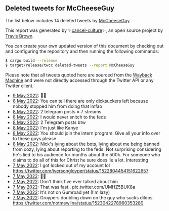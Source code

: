 ## Deleted tweets for McCheeseGuy

The list below includes 14 deleted tweets by
[McCheeseGuy](https://twitter.com/McCheeseGuy).



This report was generated by ✨[cancel-culture](https://github.com/travisbrown/cancel-culture)✨,
an open source project by [Travis Brown](https://twitter.com/travisbrown).

You can create your own updated version of this document by checking out and configuring the
repository and then running the following commands:

```bash
$ cargo build --release
$ target/release/twcc deleted-tweets --report McCheeseGuy
```

Please note that all tweets quoted here are sourced from the
[Wayback Machine](https://web.archive.org) and were not directly accessed through the Twitter API or
any Twitter client.

* [ 9 May 2022](https://web.archive.org/web/20220509022214/https://twitter.com/McCheeseGuy/status/1523488431908978688): 🖐🏻 <!--1523488431908978688-->
* [ 8 May 2022](https://web.archive.org/web/20220508020905/https://twitter.com/McCheeseGuy/status/1523122597998718976): You can tell there are only dicksuckers left because nobody stopped him from doing that lmfao <!--1523122597998718976-->
* [ 8 May 2022](https://web.archive.org/web/20220508013648/https://twitter.com/McCheeseGuy/status/1523113730082549760): 2 telegram posts = 7 streams <!--1523113730082549760-->
* [ 8 May 2022](https://web.archive.org/web/20220508012653/https://twitter.com/McCheeseGuy/status/1523112133583532032): I would never snitch to the feds <!--1523112133583532032-->
* [ 8 May 2022](https://web.archive.org/web/20220508011629/https://twitter.com/McCheeseGuy/status/1523109421672394752): 2 Telegram posts btw <!--1523109421672394752-->
* [ 8 May 2022](https://web.archive.org/web/20220508011020/https://twitter.com/McCheeseGuy/status/1523107837219508224): I'm just like Kanye <!--1523107837219508224-->
* [ 8 May 2022](https://web.archive.org/web/20220508010848/https://twitter.com/McCheeseGuy/status/1523107491420246023): You should join the intern program. Give all your info over to these guys please <!--1523107491420246023-->
* [ 8 May 2022](https://web.archive.org/web/20220508010848/https://twitter.com/McCheeseGuy/status/1523107491420246023): Nick's lying about the bots, lying about me being banned from cozy, lying about reporting to the feds. Not surprising considering he's lied to his audience for months about the 500k. For someone who claims to do all of this for Christ he sure does lie a lot. Interesting <!--1523105010237984768-->
* [ 7 May 2022](https://web.archive.org/web/20220507223132/https://twitter.com/McCheeseGuy/status/1523067940974870528): I got locked out of my account lol https://twitter.com/iversongloyper/status/1522804454151622657 <!--1523067940974870528-->
* [ 7 May 2022](https://web.archive.org/web/20220507222744/https://twitter.com/McCheeseGuy/status/1523066870081134592): 🖐🏻 <!--1523066870081134592-->
* [ 7 May 2022](https://web.archive.org/web/20220507222554/https://twitter.com/McCheeseGuy/status/1523066524658896896): Don't think I've ever talked about him <!--1523066524658896896-->
* [ 7 May 2022](https://web.archive.org/web/20220507222428/https://twitter.com/McCheeseGuy/status/1523066173042343936): That was fast.. pic.twitter.com/UMHZ5BUK8a <!--1523066173042343936-->
* [ 7 May 2022](https://web.archive.org/web/20220507214937/https://twitter.com/McCheeseGuy/status/1523057449980289024): It's not on Gumroad yet (I'm lazy) <!--1523057449980289024-->
* [ 7 May 2022](https://web.archive.org/web/20220507210115/https://twitter.com/McCheeseGuy/status/1523045061851815938): Groypers doubling down on the guy who sucks dildos https://twitter.com/notmewlina/status/1523042278960353280 <!--1523045061851815938-->
